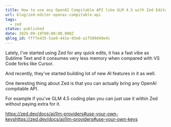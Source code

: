 ```yaml
---
title: How to use any OpenAI Compitable API like GLM 4.5 with Zed Editor
url: blog/zed-editor-openai-compitable-api
tags:
  - zed
status: published
date: 2025-09-19T00:00:00.000Z
qblog_id: fff7e435-5aa9-441e-93e8-a1f509d49e4c
---
```


Lately, I've started using Zed for any quick edits, it has a fast vibe as Sublime Text and it consumes very less memory when compared with VS Code forks like Cursor.

And recently, they've started building lot of new AI features in it as well.

One iteresting thing about Zed is that you can actually bring any OpenAI compitable API. 

For example if you've GLM 4.5 coding plan you can just use it within Zed without paying extra for it.

https://zed.dev/docs/ai/llm-providers#use-your-own-keyshttps://zed.dev/docs/ai/llm-providers#use-your-own-keys